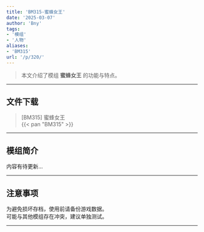 ```yaml
---
title: 'BM315-蜜蜂女王'
date: '2025-03-07'
author: 'Bny'
tags:
- '模组'
- '人物'
aliases:
- 'BM315'
url: '/p/320/'
---
```


> 本文介绍了模组 **蜜蜂女王** 的功能与特点。

---

## 文件下载

> [BM315] 蜜蜂女王  
{{< pan "BM315" >}}  

---

## 模组简介

>  
内容有待更新...  

---

## 注意事项

>  
为避免损坏存档，使用前请备份游戏数据。  
可能与其他模组存在冲突，建议单独测试。  

---


